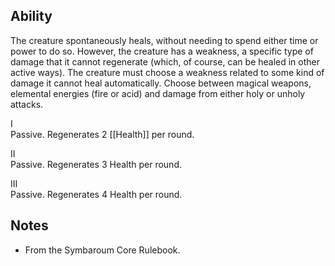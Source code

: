 ## Ability
The creature spontaneously heals, without needing to spend either time or power to do so. However, the creature has a weakness, a specific type of damage that it cannot regenerate (which, of course, can be healed in other active ways). The creature must choose a weakness related to some kind of damage it cannot heal automatically. Choose between magical weapons, elemental energies (fire or acid) and damage from either holy or unholy attacks.

I<br>Passive. Regenerates 2 [[Health]] per round.

II<br>Passive. Regenerates 3 Health per round.

III<br>Passive. Regenerates 4 Health per round.
## Notes
* From the Symbaroum Core Rulebook.